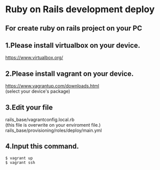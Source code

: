 # Ruby on Rails development deploy

## For create ruby on rails project on your PC

1.Please install virtualbox on your device.   
--
<https://www.virtualbox.org/>  

2.Please install vagrant on your device.  
--
<https://www.vagrantup.com/downloads.html>  
(select your device's package)

3.Edit your file  
--
rails_base/vagrantconfig.local.rb  
(this file is overwrite on your enviroment file.)  
rails_base/provisioning/roles/deploy/main.yml  

4.Input this command.  
--
`$ vagrant up`  
`$ vagrant ssh`
